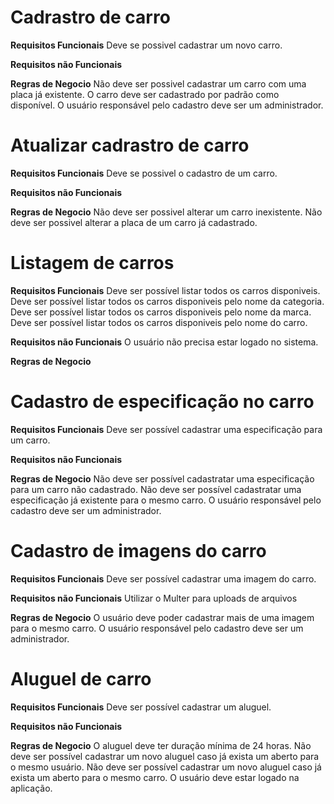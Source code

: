 # Cadrastro de carro

**Requisitos Funcionais**
Deve se possivel cadastrar um novo carro.

**Requisitos não Funcionais**

**Regras de Negocio**
Não deve ser possivel cadastrar um carro com uma placa já existente.
O carro deve ser cadastrado por padrão como disponível.
O usuário responsável pelo cadastro deve ser um administrador.

# Atualizar cadrastro de carro

**Requisitos Funcionais**
Deve se possivel o cadastro de um carro.

**Requisitos não Funcionais**

**Regras de Negocio**
Não deve ser possivel alterar um carro inexistente.
Não deve ser possivel alterar a placa de um carro já cadastrado.

# Listagem de carros

**Requisitos Funcionais**
Deve ser possível listar todos os carros disponiveis.
Deve ser possível listar todos os carros disponiveis pelo nome da categoria.
Deve ser possível listar todos os carros disponiveis pelo nome da marca.
Deve ser possível listar todos os carros disponiveis pelo nome do carro.

**Requisitos não Funcionais**
O usuário não precisa estar logado no sistema.

**Regras de Negocio**

# Cadastro de especificação no carro

**Requisitos Funcionais**
Deve ser possível cadastrar uma especificação para um carro.

**Requisitos não Funcionais**

**Regras de Negocio**
Não deve ser possível cadastratar uma especificação para um carro não cadastrado.
Não deve ser possível cadastratar uma especificação já existente para o mesmo carro.
O usuário responsável pelo cadastro deve ser um administrador.

# Cadastro de imagens do carro

**Requisitos Funcionais**
Deve ser possível cadastrar uma imagem do carro.

**Requisitos não Funcionais**
Utilizar o Multer para uploads de arquivos

**Regras de Negocio**
O usuário deve poder cadastrar mais de uma imagem para o mesmo carro.
O usuário responsável pelo cadastro deve ser um administrador.

# Aluguel de carro

**Requisitos Funcionais**
Deve ser possível cadastrar um aluguel.

**Requisitos não Funcionais**

**Regras de Negocio**
O aluguel deve ter duração mínima de 24 horas.
Não deve ser possível cadastrar um novo aluguel caso já exista um aberto para o mesmo usuário.
Não deve ser possível cadastrar um novo aluguel caso já exista um aberto para o mesmo carro.
O usuário deve estar logado na aplicação.
